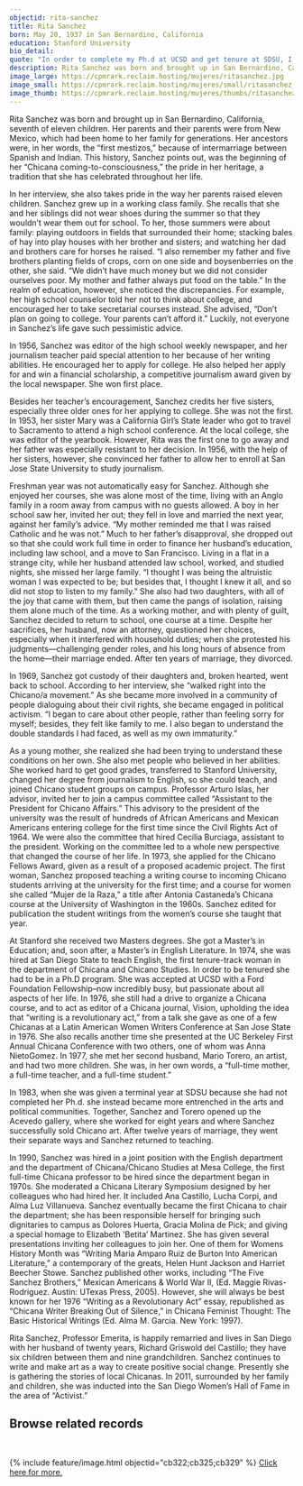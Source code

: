 ```yaml
---
objectid: rita-sanchez
title: Rita Sanchez
born: May 20, 1937 in San Bernardino, California
education: Stanford University
bio_detail:
quote: "In order to complete my Ph.d at UCSD and get tenure at SDSU, I had three full time jobs: full time mother; full time grad student; and full time professor."
description: Rita Sanchez was born and brought up in San Bernardino, California, seventh of eleven children. Her parents and their parents were from New Mexico, which had been home to her family for generations. Her ancestors were, in her words, the “first mestizos,” because of intermarriage between Spanish and Indian. This history, Sanchez points out, was the beginning of her “Chicana coming-to-consciousness,” the pride in her heritage, a tradition that she has celebrated throughout her life.
image_large: https://cpmrark.reclaim.hosting/mujeres/ritasanchez.jpg
image_small: https://cpmrark.reclaim.hosting/mujeres/small/ritasanchez_sm.jpg
image_thumb: https://cpmrark.reclaim.hosting/mujeres/thumbs/ritasanchez_th.jpg
---
```


Rita Sanchez was born and brought up in San Bernardino, California, seventh of eleven children. Her parents and their parents were from New Mexico, which had been home to her family for generations. Her ancestors were, in her words, the “first mestizos,” because of intermarriage between Spanish and Indian. This history, Sanchez points out, was the beginning of her “Chicana coming-to-consciousness,” the pride in her heritage, a tradition that she has celebrated throughout her life.

In her interview, she also takes pride in the way her parents raised eleven children. Sanchez grew up in a working class family. She recalls that she and her siblings did not wear shoes during the summer so that they wouldn’t wear them out for school. To her, those summers were about family: playing outdoors in fields that surrounded their home; stacking bales of hay into play houses with her brother and sisters; and watching her dad and brothers care for horses he raised. “I also remember my father and five brothers planting fields of crops, corn on one side and boysenberries on the other, she said. “We didn’t have much money but we did not consider ourselves poor. My mother and father always put food on the table.” In the realm of education, however, she noticed the discrepancies. For example, her high school counselor told her not to think about college, and encouraged her to take secretarial courses instead. She advised, “Don’t plan on going to college. Your parents can’t afford it.” Luckily, not everyone in Sanchez’s life gave such pessimistic advice.

In 1956, Sanchez was editor of the high school weekly newspaper, and her journalism teacher paid special attention to her because of her writing abilities. He encouraged her to apply for college. He also helped her apply for and win a financial scholarship, a competitive journalism award given by the local newspaper. She won first place.

Besides her teacher’s encouragement, Sanchez credits her five sisters, especially three older ones for her applying to college. She was not the first. In 1953, her sister Mary was a California Girl’s State leader who got to travel to Sacramento to attend a high school conference. At the local college, she was editor of the yearbook. However, Rita was the first one to go away and her father was especially resistant to her decision. In 1956, with the help of her sisters, however, she convinced her father to allow her to enroll at San Jose State University to study journalism.

Freshman year was not automatically easy for Sanchez. Although she enjoyed her courses, she was alone most of the time, living with an Anglo family in a room away from campus with no guests allowed. A boy in her school saw her, invited her out; they fell in love and married the next year, against her family’s advice. “My mother reminded me that I was raised Catholic and he was not.” Much to her father’s disapproval, she dropped out so that she could work full time in order to finance her husband’s education, including law school, and a move to San Francisco. Living in a flat in a strange city, while her husband attended law school, worked, and studied nights, she missed her large family. “I thought I was being the altruistic woman I was expected to be; but besides that, I thought I knew it all, and so did not stop to listen to my family.” She also had two daughters, with all of the joy that came with them, but then came the pangs of isolation, raising them alone much of the time. As a working mother, and with plenty of guilt, Sanchez decided to return to school, one course at a time. Despite her sacrifices, her husband, now an attorney, questioned her choices, especially when it interfered with household duties; when she protested his judgments—challenging gender roles, and his long hours of absence from the home—their marriage ended. After ten years of marriage, they divorced.

In 1969, Sanchez got custody of their daughters and, broken hearted, went back to school. According to her interview, she “walked right into the Chicano/a movement.” As she became more involved in a community of people dialoguing about their civil rights, she became engaged in political activism. “I began to care about other people, rather than feeling sorry for myself; besides, they felt like family to me. I also began to understand the double standards I had faced, as well as my own immaturity.”

As a young mother, she realized she had been trying to understand these conditions on her own. She also met people who believed in her abilities. She worked hard to get good grades, transferred to Stanford University, changed her degree from journalism to English, so she could teach, and joined Chicano student groups on campus. Professor Arturo Islas, her advisor, invited her to join a campus committee called “Assistant to the President for Chicano Affairs.” This advisory to the president of the university was the result of hundreds of African Americans and Mexican Americans entering college for the first time since the Civil Rights Act of 1964. We were also the committee that hired Cecilia Burciaga, assistant to the president. Working on the committee led to a whole new perspective that changed the course of her life. In 1973, she applied for the Chicano Fellows Award, given as a result of a proposed academic project. The first woman, Sanchez proposed teaching a writing course to incoming Chicano students arriving at the university for the first time; and a course for women she called “Mujer de la Raza,” a title after Antonia Castaneda’s Chicana course at the University of Washington in the 1960s. Sanchez edited for publication the student writings from the women’s course she taught that year.

At Stanford she received two Masters degrees. She got a Master’s in Education; and, soon after, a Master’s in English Literature. In 1974, she was hired at San Diego State to teach English, the first tenure-track woman in the department of Chicana and Chicano Studies. In order to be tenured she had to be in a Ph.D program. She was accepted at UCSD with a Ford Foundation Fellowship–now incredibly busy, but passionate about all aspects of her life. In 1976, she still had a drive to organize a Chicana course, and to act as editor of a Chicana journal, Vision, upholding the idea that “writing is a revolutionary act,” from a talk she gave as one of a few Chicanas at a Latin American Women Writers Conference at San Jose State in 1976. She also recalls another time she presented at the UC Berkeley First Annual Chicana Conference with two others, one of whom was Anna NietoGomez. In 1977, she met her second husband, Mario Torero, an artist, and had two more children. She was, in her own words, a “full-time mother, a full-time teacher, and a full-time student.”

In 1983, when she was given a terminal year at SDSU because she had not completed her Ph.d. she instead became more entrenched in the arts and political communities. Together, Sanchez and Torero opened up the Acevedo gallery, where she worked for eight years and where Sanchez successfully sold Chicano art. After twelve years of marriage, they went their separate ways and Sanchez returned to teaching.

In 1990, Sanchez was hired in a joint position with the English department and the department of Chicana/Chicano Studies at Mesa College, the first full-time Chicana professor to be hired since the department began in 1970s. She moderated a Chicana Literary Symposium designed by her colleagues who had hired her. It included Ana Castillo, Lucha Corpi, and Alma Luz Villanueva. Sanchez eventually became the first Chicana to chair the department; she has been responsible herself for bringing such dignitaries to campus as Dolores Huerta, Gracia Molina de Pick; and giving a special homage to Elizabeth ‘Betita’ Martinez. She has given several presentations inviting her colleagues to join her. One of them for Womens History Month was “Writing Maria Amparo Ruiz de Burton Into American Literature,” a contemporary of the greats, Helen Hunt Jackson and Harriet Beecher Stowe. Sanchez published other works, including “The Five Sanchez Brothers,” Mexican Americans &amp; World War II, (Ed. Maggie Rivas-Rodriguez. Austin: UTexas Press, 2005). However, she will always be best known for her 1976 “Writing as a Revolutionary Act” essay, republished as “Chicana Writer Breaking Out of Silence,” in Chicana Feminist Thought: The Basic Historical Writings (Ed. Alma M. Garcia. New York: 1997).

Rita Sanchez, Professor Emerita, is happily remarried and lives in San Diego with her husband of twenty years, Richard Griswold del Castillo; they have six children between them and nine grandchildren. Sanchez continues to write and make art as a way to create positive social change. Presently she is gathering the stories of local Chicanas. In 2011, surrounded by her family and children, she was inducted into the San Diego Women’s Hall of Fame in the area of “Activist.”

## Browse related records
<br>

{% include feature/image.html objectid="cb322;cb325;cb329" %}
[Click here for more.](http://127.0.0.1:4000/chicanapormiraza/browse.html#rita%20sanchez)